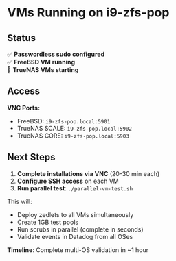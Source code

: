 # VMs Running on i9-zfs-pop

## Status

✅ **Passwordless sudo configured**  
✅ **FreeBSD VM running**  
🔄 **TrueNAS VMs starting**  

## Access

**VNC Ports:**
- FreeBSD: `i9-zfs-pop.local:5901`
- TrueNAS SCALE: `i9-zfs-pop.local:5902`
- TrueNAS CORE: `i9-zfs-pop.local:5903`

## Next Steps

1. **Complete installations via VNC** (20-30 min each)
2. **Configure SSH access** on each VM
3. **Run parallel test**: `./parallel-vm-test.sh`

This will:
- Deploy zedlets to all VMs simultaneously
- Create 1GB test pools
- Run scrubs in parallel (complete in seconds)
- Validate events in Datadog from all OSes

**Timeline**: Complete multi-OS validation in ~1 hour
